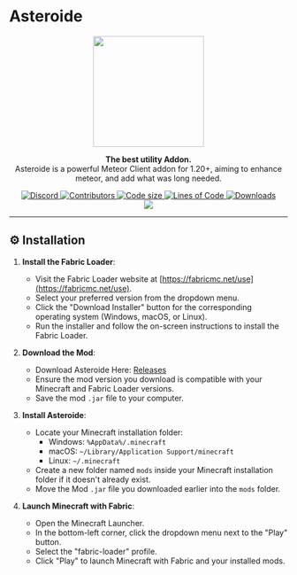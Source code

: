 # Asteroide

<div align="center">
  <img src="https://github.com/asteroide-development/Asteroide/blob/master/icon.png?raw=true" width="200">
</div>
<p align="center">
  <strong>The best utility Addon.</strong>
  <br>
Asteroide is a powerful Meteor Client addon for 1.20+, aiming to enhance meteor, and add what was long needed.
</p>


<div align="center">
<a href="https://discord.gg/QFHCFynpkY">
  <img alt="Discord" src="https://img.shields.io/discord/1334963147702014043?label=Discord&logo=discord&style=flat-square">
</a>
  <a href="https://github.com/asteroide-development/Asteroide/graphs/contributors">
    <img alt="Contributors" src="https://img.shields.io/github/contributors/asteroide-development/Asteroide?style=flat-square">
  </a>
  <a href="https://github.com/asteroide-development/Asteroide">
    <img alt="Code size" src="https://img.shields.io/github/languages/code-size/asteroide-development/Asteroide?style=flat-square">
  </a>
  <a href="https://github.com/asteroide-development/Asteroide">
    <img alt="Lines of Code" src="https://tokei.rs/b1/github/asteroide-development/Asteroide?style=flat-square">
  </a>
  <a href="https://github.com/asteroide-development/Asteroide/releases">
    <img alt="Downloads" src="https://img.shields.io/github/downloads/asteroide-development/asteroide/total?color=red&style=flat-square">
  </a>
<br>
  <a href="https://discord.gg/QFzE3UzdpQ">
    <img src="https://invidget.switchblade.xyz/QFzE3UzdpQ">
</a>  
</div>


---

## ⚙️ Installation

1. **Install the Fabric Loader**:

    - Visit the Fabric Loader website at [https://fabricmc.net/use](https://fabricmc.net/use).
    - Select your preferred version from the dropdown menu.
    - Click the "Download Installer" button for the corresponding operating system (Windows, macOS, or Linux).
    - Run the installer and follow the on-screen instructions to install the Fabric Loader.

2. **Download the Mod**:

    - Download Asteroide Here: [Releases](https://github.com/asteroide-development/Asteroide/releases)
    - Ensure the mod version you download is compatible with your Minecraft and Fabric Loader versions.
    - Save the mod `.jar` file to your computer.

3. **Install Asteroide**:

    - Locate your Minecraft installation folder:
        - Windows: `%AppData%/.minecraft`
        - macOS: `~/Library/Application Support/minecraft`
        - Linux: `~/.minecraft`
    - Create a new folder named `mods` inside your Minecraft installation folder if it doesn't already exist.
    - Move the Mod `.jar` file you downloaded earlier into the `mods` folder.

4. **Launch Minecraft with Fabric**:

    - Open the Minecraft Launcher.
    - In the bottom-left corner, click the dropdown menu next to the "Play" button.
    - Select the "fabric-loader" profile.
    - Click "Play" to launch Minecraft with Fabric and your installed mods.
